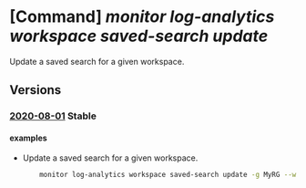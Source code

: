 # [Command] _monitor log-analytics workspace saved-search update_

Update a saved search for a given workspace.

## Versions

### [2020-08-01](/Resources/mgmt-plane/L3N1YnNjcmlwdGlvbnMve30vcmVzb3VyY2Vncm91cHMve30vcHJvdmlkZXJzL21pY3Jvc29mdC5vcGVyYXRpb25hbGluc2lnaHRzL3dvcmtzcGFjZXMve30vc2F2ZWRzZWFyY2hlcy97fQ==/2020-08-01.xml) **Stable**

<!-- mgmt-plane /subscriptions/{}/resourcegroups/{}/providers/microsoft.operationalinsights/workspaces/{}/savedsearches/{} 2020-08-01 -->

#### examples

- Update a saved search for a given workspace.
    ```bash
        monitor log-analytics workspace saved-search update -g MyRG --workspace-name MyWS -n MySavedSearch --category Test1 --display-name TestSavedSearch -q "AzureActivity | summarize count() by bin(TimeGenerated, 1h)" --fa myfun --fp "a:string = value"
    ```
